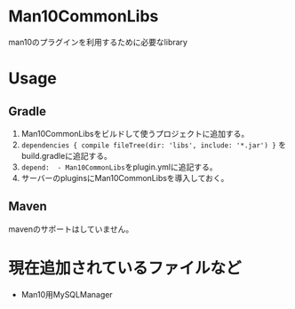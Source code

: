 # Man10CommonLibs
man10のプラグインを利用するために必要なlibrary
# Usage
## Gradle
1. Man10CommonLibsをビルドして使うプロジェクトに追加する。
2. `dependencies {
        compile fileTree(dir: 'libs', include: '*.jar')
}`
をbuild.gradleに追記する。
3. `depend:  - Man10CommonLibs`をplugin.ymlに追記する。
4. サーバーのpluginsにMan10CommonLibsを導入しておく。
## Maven
mavenのサポートはしていません。
# 現在追加されているファイルなど
- Man10用MySQLManager
